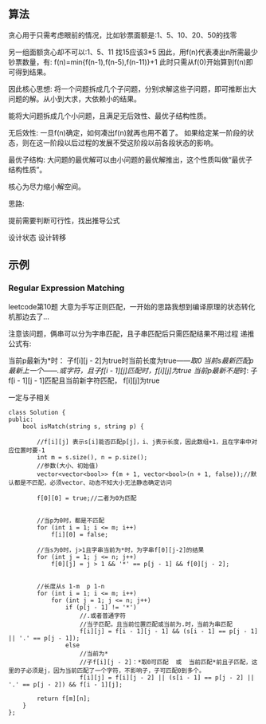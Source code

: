 


## 算法

贪心用于只需考虑眼前的情况，比如钞票面额是:1、5、10、20、50的找零

另一组面额贪心却不可以:1、5、11
找15应该3*5
因此，用f(n)代表凑出n所需最少钞票数量，有:
f(n)=min{f(n-1),f(n-5),f(n-11)}+1
此时只需从f(0)开始算到f(n)即可得到结果。


因此核心思想:
将一个问题拆成几个子问题，分别求解这些子问题，即可推断出大问题的解。从小到大求，大依赖小的结果。


能将大问题拆成几个小问题，且满足无后效性、最优子结构性质。

无后效性:
一旦f(n)确定，如何凑出f(n)就再也用不着了。
如果给定某一阶段的状态，则在这一阶段以后过程的发展不受这阶段以前各段状态的影响。

最优子结构:
大问题的最优解可以由小问题的最优解推出，这个性质叫做“最优子结构性质”。

核心为尽力缩小解空间。

思路:

提前需要判断可行性，找出推导公式

设计状态
设计转移





## 示例

### Regular Expression Matching
leetcode第10题
大意为手写正则匹配，一开始的思路我想到编译原理的状态转化机那边去了...

注意该问题，俩串可以分为字串匹配，且子串匹配后只需匹配结果不用过程
递推公式有:

当前p最新为*时：
    子f[i][j - 2]为true时当前长度为true——*取0
    当前s最新匹配p最新上一个——.或字符，且子f[i - 1][j]匹配时，f[i][j]为true
当前p最新不是*时:
    子f[i - 1][j - 1]匹配且当前新字符匹配， f[i][j]为true

一定与子相关





```
class Solution {
public:
    bool isMatch(string s, string p) {

        //f[i][j] 表示s[i]能否匹配p[j]，i、j表示长度，因此数组+1，且在字串中对应位置时要-1
        int m = s.size(), n = p.size();
        //参数(大小、初始值)
        vector<vector<bool>> f(m + 1, vector<bool>(n + 1, false));//默认都是不匹配，必须vector、动态不知大小无法静态确定访问 
        
        f[0][0] = true;//二者为0为匹配
        

        //当p为0时，都是不匹配
        for (int i = 1; i <= m; i++)
            f[i][0] = false;

        //当s为0时，j>1且字串当前为*时，为字串f[0][j-2]的结果
        for (int j = 1; j <= n; j++)
            f[0][j] = j > 1 && '*' == p[j - 1] && f[0][j - 2];
        

        //长度从s 1-m  p 1-n
        for (int i = 1; i <= m; i++)
            for (int j = 1; j <= n; j++)
                if (p[j - 1] != '*')
                    //.或者普通字符
                    //当子匹配，且当前位置匹配或当前为.时，当前为串匹配
                    f[i][j] = f[i - 1][j - 1] && (s[i - 1] == p[j - 1] || '.' == p[j - 1]);
                else
                    //当前为*
                    //子f[i][j - 2]：*取0可匹配  或  当前匹配*前且子匹配，这里的子必须是j，因为当前匹配了一个字符，不影响子，子可匹配0到多个。
                    f[i][j] = f[i][j - 2] || (s[i - 1] == p[j - 2] || '.' == p[j - 2]) && f[i - 1][j];
        
        return f[m][n];
    }
};

```


### 